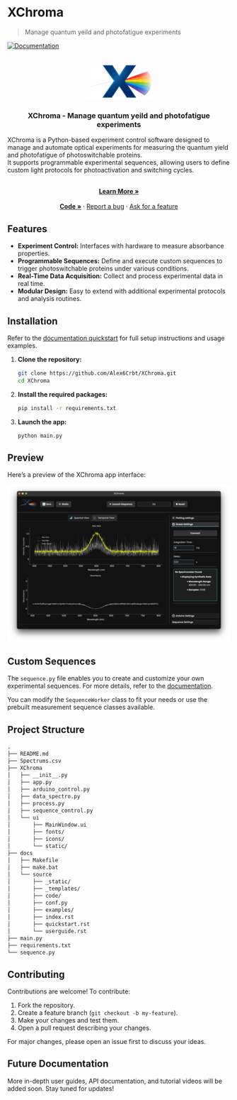 # XChroma

<a name="readme-top"></a>
> Manage quantum yeild and photofatigue experiments


[![Documentation](https://img.shields.io/website?url=https://alex6crbt.github.io/XChroma/)](https://alex6crbt.github.io/XChroma/)

<br />
<div align="center">
    <a href="https://alex6crbt.github.io/XChroma/">
        <img src="XChroma/ui/static/Logo.png" width="150" height="auto">
    </a>

  <h3 align="center">XChroma - Manage quantum yeild and photofatigue experiments</h3>

  <p align="left">
    XChroma is a Python-based experiment control software designed to manage and automate optical experiments for measuring the quantum yield and photofatigue of photoswitchable proteins. <br /> It supports programmable experimental sequences, allowing users to define custom light protocols for photoactivation and switching cycles.
    <br />
    <br />
  <p align="center">
    <a href="https://alex6crbt.github.io/XChroma"><strong>Learn More »</strong></a>
    <br />
    <br />
    <a href="https://github.com/Alex6Crbt/XChroma/tree/main/XChroma"><strong>Code »</strong></a>
    ·
    <a href="https://github.com/Alex6Crbt/XChroma/issues">Report a bug</a>
    ·
    <a href="https://github.com/Alex6Crbt/XChroma/issues">Ask for a feature</a>
  </p>
  </p>
</div>

## Features

- **Experiment Control:** Interfaces with hardware to measure absorbance properties.
- **Programmable Sequences:** Define and execute custom sequences to trigger photoswitchable proteins under various conditions.
- **Real-Time Data Acquisition:** Collect and process experimental data in real time.
- **Modular Design:** Easy to extend with additional experimental protocols and analysis routines.

## Installation

Refer to the [documentation quickstart](https://alex6crbt.github.io/XChroma/quickstart.html) for full setup instructions and usage examples.

1. **Clone the repository:**
    ```bash
    git clone https://github.com/Alex6Crbt/XChroma.git
    cd XChroma
    ```

2. **Install the required packages:**
    ```bash
    pip install -r requirements.txt
    ```

3. **Launch the app:**
    ```bash
    python main.py
    ```

## Preview

Here’s a preview of the XChroma app interface:

![XChroma App Screenshot](docs/source/_static/captui.png)

## Custom Sequences

The `sequence.py` file enables you to create and customize your own experimental sequences. For more details, refer to the [documentation](https://alex6crbt.github.io/XChroma).

You can modify the `SequenceWorker` class to fit your needs or use the prebuilt measurement sequence classes available.




## Project Structure

```
.
├── README.md
├── Spectrums.csv
├── XChroma
│   ├── __init__.py
│   ├── app.py
│   ├── arduino_control.py
│   ├── data_spectro.py
│   ├── process.py
│   ├── sequence_control.py
│   └── ui
│       ├── MainWindow.ui
│       ├── fonts/
│       ├── icons/
│       └── static/
├── docs
│   ├── Makefile
│   ├── make.bat
│   └── source
│       ├── _static/
│       ├── _templates/
│       ├── code/
│       ├── conf.py
│       ├── examples/
│       ├── index.rst
│       ├── quickstart.rst
│       └── userguide.rst
├── main.py
├── requirements.txt
└── sequence.py

```


## Contributing

Contributions are welcome! To contribute:

1. Fork the repository.
2. Create a feature branch (`git checkout -b my-feature`).
3. Make your changes and test them.
4. Open a pull request describing your changes.

For major changes, please open an issue first to discuss your ideas.


## Future Documentation

More in-depth user guides, API documentation, and tutorial videos will be added soon. Stay tuned for updates!
